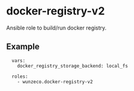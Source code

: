 docker-registry-v2
==================

Ansible role to build/run docker registry.

## Example

```
  vars:
    docker_registry_storage_backend: local_fs

  roles:
    - wunzeco.docker-registry-v2
```

